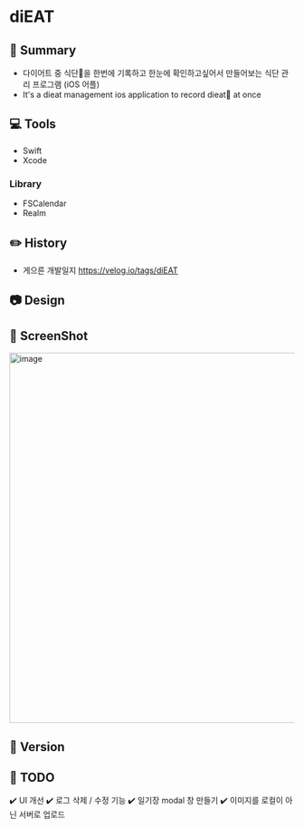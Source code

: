 # diEAT

## 🥗 Summary
- 다이어트 중 식단🍳을 한번에 기록하고 한눈에 확인하고싶어서 만들어보는 식단 관리 프로그램 (iOS 어플)
- It's a dieat management ios application to record dieat🍳 at once

## 💻 Tools
- Swift
- Xcode

### Library
- FSCalendar
- Realm

## ✏️ History
- 게으른 개발일지 https://velog.io/tags/diEAT

## 📷 Design

## 📸 ScreenShot
<img width="653" alt="image" src="https://user-images.githubusercontent.com/57654681/144611314-6b651572-5e7a-42b6-b478-33267cddff88.png">


## 📌 Version


## 🎒 TODO
✔️ UI 개선
✔️ 로그 삭제 / 수정 기능
✔️ 일기장 modal 창 만들기
✔️ 이미지를 로컬이 아닌 서버로 업로드
